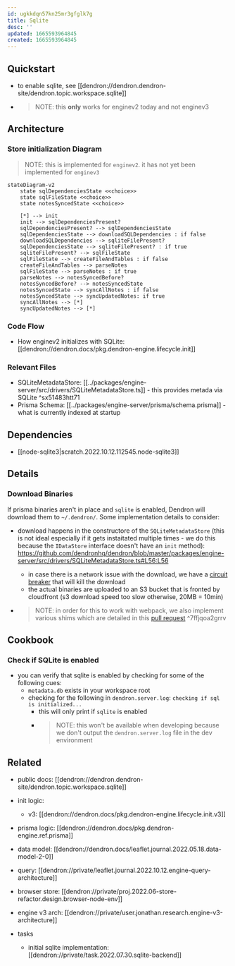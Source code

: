 ```yaml
---
id: ugkkdqn57kn25mr3gfglk7g
title: Sqlite
desc: ''
updated: 1665593964845
created: 1665593964845
---
```


## Quickstart
- to enable sqlite, see [[dendron://dendron.dendron-site/dendron.topic.workspace.sqlite]]
- > NOTE: this **only** works for enginev2 today and not enginev3

## Architecture

### Store initialization Diagram
> NOTE: this is implemented for `enginev2`. it has not yet been implemented for `enginev3`
```mermaid
stateDiagram-v2
    state sqlDependenciesState <<choice>>
    state sqlFileState <<choice>>
    state notesSyncedState <<choice>>

    [*] --> init
    init --> sqlDependenciesPresent?
    sqlDependenciesPresent? --> sqlDependenciesState
    sqlDependenciesState --> downloadSQLDependencies : if false
    downloadSQLDependencies --> sqliteFilePresent?
    sqlDependenciesState --> sqliteFilePresent? : if true
    sqliteFilePresent? --> sqlFileState
    sqlFileState --> createFileAndTables : if false
    createFileAndTables --> parseNotes
    sqlFileState --> parseNotes : if true
    parseNotes --> notesSyncedBefore?
    notesSyncedBefore? --> notesSyncedState
    notesSyncedState --> syncAllNotes : if false
    notesSyncedState --> syncUpdatedNotes: if true
    syncAllNotes --> [*]
    syncUpdatedNotes --> [*]
```

### Code Flow
- How enginev2 initializes with SQLite: [[dendron://dendron.docs/pkg.dendron-engine.lifecycle.init]]

### Relevant Files
- SQLiteMetadataStore: [[../packages/engine-server/src/drivers/SQLiteMetadataStore.ts]] - this provides metada via SQLite ^sx51483htt71
- Prisma Schema: [[../packages/engine-server/prisma/schema.prisma]] - what is currently indexed at startup 

## Dependencies
- [[node-sqlite3|scratch.2022.10.12.112545.node-sqlite3]]

## Details

### Download Binaries
If prisma binaries aren't in place and `sqlite` is enabled, Dendron will download them to `~/.dendron/`. Some implementation details to consider:
- download happens in the constructore of the `SQLiteMetadataStore` (this is not ideal especially if it gets instaitated multiple times - we do this because the `IDataStore` interface doesn't have an `init` method): https://github.com/dendronhq/dendron/blob/master/packages/engine-server/src/drivers/SQLiteMetadataStore.ts#L56:L56
    - in case there is a network issue with the download, we have a [circuit breaker](https://github.com/dendronhq/dendron/blob/master/packages/engine-server/src/drivers/file/storev2.ts#L527:L527) that will kill the download
    - the actual binaries are uploaded to an S3 bucket that is fronted by cloudfront (s3 download speed too slow otherwise, 20MB = 10min)

- > NOTE: in order for this to work with webpack, we also implement various shims which are detailed in this [pull request](https://github.com/dendronhq/dendron/pull/3489) ^7ffjqoa2grrv

## Cookbook

### Check if SQLite is enabled
- you can verify that sqlite is enabled by checking for some of the following cues:
    - `metadata.db` exists in your workspace root
    - checking for the following in `dendron.server.log`: `checking if sql is initialized...`
        - this will only print if `sqlite` is enabled
        - > NOTE: this won't be available when developing because we don't output the `dendron.server.log` file in the dev environment

## Related
- public docs: [[dendron://dendron.dendron-site/dendron.topic.workspace.sqlite]]

- init logic: 
    - v3: [[dendron://dendron.docs/pkg.dendron-engine.lifecycle.init.v3]]

- prisma logic: [[dendron://dendron.docs/pkg.dendron-engine.ref.prisma]]
- data model: [[dendron://dendron.docs/leaflet.journal.2022.05.18.data-model-2-0]]
- query: [[dendron://private/leaflet.journal.2022.10.12.engine-query-architecture]]
- browser store: [[dendron://private/proj.2022.06-store-refactor.design.browser-node-env]]
- engine v3 arch: [[dendron://private/user.jonathan.research.engine-v3-architecture]]

- tasks
    - initial sqlite implementation: [[dendron://private/task.2022.07.30.sqlite-backend]]